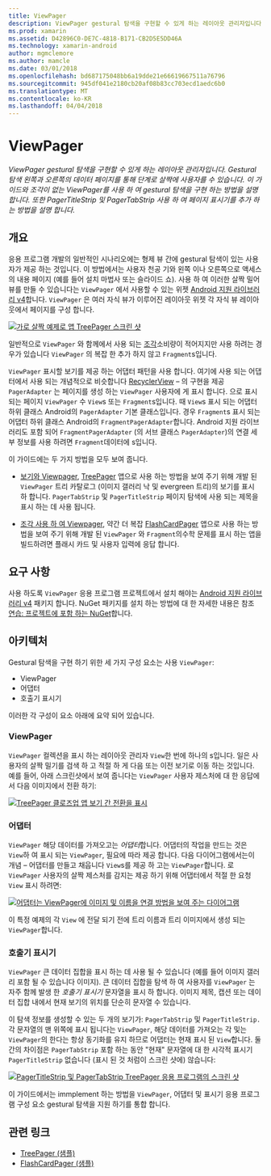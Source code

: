 ```yaml
---
title: ViewPager
description: ViewPager gestural 탐색을 구현할 수 있게 하는 레이아웃 관리자입니다. Gestural 탐색 왼쪽과 오른쪽의 데이터 페이지를 통해 단계로 살짝에 사용자를 수 있습니다. 이 가이드와 조각이 없는 ViewPager를 사용 하 여 gestural 탐색을 구현 하는 방법을 설명 합니다. 또한 PagerTitleStrip 및 PagerTabStrip 사용 하 여 페이지 표시기를 추가 하는 방법을 설명 합니다.
ms.prod: xamarin
ms.assetid: D42896C0-DE7C-4818-B171-CB2D5E5DD46A
ms.technology: xamarin-android
author: mgmclemore
ms.author: mamcle
ms.date: 03/01/2018
ms.openlocfilehash: bd687175048bb6a19dde21e66619667511a76796
ms.sourcegitcommit: 945df041e2180cb20af08b83cc703ecd1aedc6b0
ms.translationtype: MT
ms.contentlocale: ko-KR
ms.lasthandoff: 04/04/2018
---
```

# <a name="viewpager"></a>ViewPager

_ViewPager gestural 탐색을 구현할 수 있게 하는 레이아웃 관리자입니다. Gestural 탐색 왼쪽과 오른쪽의 데이터 페이지를 통해 단계로 살짝에 사용자를 수 있습니다. 이 가이드와 조각이 없는 ViewPager를 사용 하 여 gestural 탐색을 구현 하는 방법을 설명 합니다. 또한 PagerTitleStrip 및 PagerTabStrip 사용 하 여 페이지 표시기를 추가 하는 방법을 설명 합니다._

 
## <a name="overview"></a>개요

응용 프로그램 개발의 일반적인 시나리오에는 형제 뷰 간에 gestural 탐색이 있는 사용자가 제공 하는 것입니다. 이 방법에서는 사용자 천공 기와 왼쪽 이나 오른쪽으로 액세스의 내용 페이지 (예를 들어 설치 마법사 또는 슬라이드 쇼). 사용 하 여 이러한 살짝 밀어 뷰를 만들 수 있습니다는 `ViewPager` 에서 사용할 수 있는 위젯 [Android 지원 라이브러리 v4](https://www.nuget.org/packages/Xamarin.Android.Support.v4/)합니다. `ViewPager` 은 여러 자식 뷰가 이루어진 레이아웃 위젯 각 자식 뷰 레이아웃에서 페이지를 구성 합니다. 

[![가로 살짝 예제로 앱 TreePager 스크린 샷](images/01-intro-sml.png)](images/01-intro.png#lightbox)

일반적으로 `ViewPager` 와 함께에서 사용 되는 [조각](https://developer.xamarin.com/guides/android/platform_features/fragments/)소비량이 적어지지만 사용 하려는 경우가 있습니다 `ViewPager` 의 복잡 한 추가 하지 않고 `Fragment`s입니다.

`ViewPager` 표시할 보기를 제공 하는 어댑터 패턴을 사용 합니다. 여기에 사용 되는 어댑터에서 사용 되는 개념적으로 비슷합니다 [RecyclerView](~/android/user-interface/layouts/recycler-view/index.md) &ndash; 의 구현을 제공 `PagerAdapter` 는 페이지를 생성 하는 `ViewPager` 사용자에 게 표시 합니다. 으로 표시 되는 페이지 `ViewPager` 수 `View`s 또는 `Fragment`s입니다. 때 `View`s 표시 되는 어댑터 하위 클래스 Android의 `PagerAdapter` 기본 클래스입니다. 경우 `Fragment`s 표시 되는 어댑터 하위 클래스 Android의 `FragmentPagerAdapter`합니다. Android 지원 라이브러리도 포함 되어 `FragmentPagerAdapter` (의 서브 클래스 `PagerAdapter`)의 연결 세부 정보를 사용 하려면 `Fragment`데이터에 s입니다. 

이 가이드에는 두 가지 방법을 모두 보여 줍니다. 

-   [보기와 Viewpager](~/android/user-interface/controls/view-pager/viewpager-and-views.md), [TreePager](https://developer.xamarin.com/samples/monodroid/UserInterface/TreePager/) 앱으로 사용 하는 방법을 보여 주기 위해 개발 된 `ViewPager` 트리 카탈로그 (이미지 갤러리 낙 및 evergreen 트리)의 보기를 표시 하 합니다. 
    `PagerTabStrip`  및 `PagerTitleStrip` 페이지 탐색에 사용 되는 제목을 표시 하는 데 사용 됩니다.

-   [조각 사용 하 여 Viewpager](~/android/user-interface/controls/view-pager/viewpager-and-fragments.md), 약간 더 복잡 [FlashCardPager](https://developer.xamarin.com/samples/monodroid/UserInterface/TreePager/) 앱으로 사용 하는 방법을 보여 주기 위해 개발 된 `ViewPager` 와 `Fragment`의수학 문제를 표시 하는 앱을 빌드하려면 플래시 카드 및 사용자 입력에 응답 합니다. 


## <a name="requirements"></a>요구 사항

사용 하도록 `ViewPager` 응용 프로그램 프로젝트에서 설치 해야는 [Android 지원 라이브러리 v4](https://www.nuget.org/packages/Xamarin.Android.Support.v4/) 패키지 합니다. NuGet 패키지를 설치 하는 방법에 대 한 자세한 내용은 참조 [연습: 프로젝트에 포함 하는 NuGet](https://docs.microsoft.com/visualstudio/mac/nuget-walkthrough)합니다. 

 
## <a name="architecture"></a>아키텍처

Gestural 탐색을 구현 하기 위한 세 가지 구성 요소는 사용 `ViewPager`:

-   ViewPager
-   어댑터
-   호출기 표시기

이러한 각 구성이 요소 아래에 요약 되어 있습니다.



### <a name="viewpager"></a>ViewPager

`ViewPager` 컬렉션을 표시 하는 레이아웃 관리자 `View`한 번에 하나의 s입니다. 일은 사용자의 살짝 밀기를 검색 하 고 적절 하 게 다음 또는 이전 보기로 이동 하는 것입니다. 예를 들어, 아래 스크린샷에서 보여 줍니다는 `ViewPager` 사용자 제스처에 대 한 응답에서 다음 이미지에서 전환 하기: 

[![TreePager 클로즈업 앱 보기 간 전환을 표시](images/02-transition-sml.png)](images/02-transition.png#lightbox)


### <a name="adapter"></a>어댑터

`ViewPager` 해당 데이터를 가져오고는 *어댑터*합니다. 어댑터의 작업을 만드는 것은 `View`하 여 표시 되는 `ViewPager`, 필요에 따라 제공 합니다. 다음 다이어그램에서는이 개념 &ndash; 어댑터를 만들고 채웁니다 `View`s를 제공 하 고는 `ViewPager`합니다. 로 `ViewPager` 사용자의 살짝 제스처를 감지는 제공 하기 위해 어댑터에서 적절 한 요청 `View` 표시 하려면: 

[![어댑터는 ViewPager에 이미지 및 이름을 연결 방법을 보여 주는 다이어그램](images/03-adapter-sml.png)](images/03-adapter.png#lightbox)

이 특정 예제의 각 `View` 에 전달 되기 전에 트리 이름과 트리 이미지에서 생성 되는 `ViewPager`합니다. 



### <a name="pager-indicator"></a>호출기 표시기

`ViewPager` 큰 데이터 집합을 표시 하는 데 사용 될 수 있습니다 (예를 들어 이미지 갤러리 포함 될 수 있습니다 이미지). 큰 데이터 집합을 탐색 하 여 사용자를 `ViewPager` 는 자주 함께 발생 한 *호출기 표시기* 문자열을 표시 하 합니다. 이미지 제목, 캡션 또는 데이터 집합 내에서 현재 보기의 위치를 단순히 문자열 수 있습니다. 

이 탐색 정보를 생성할 수 있는 두 개의 보기가: `PagerTabStrip` 및 `PagerTitleStrip.` 각 문자열의 맨 위쪽에 표시 됩니다는 `ViewPager`, 해당 데이터를 가져오는 각 및는 `ViewPager`의 한다는 항상 동기화를 유지 하므로 어댑터는 현재 표시 된 `View`합니다. 둘 간의 차이점은 `PagerTabStrip` 포함 하는 동안 "현재" 문자열에 대 한 시각적 표시기 `PagerTitleStrip` 없습니다 (표시 된 것 처럼이 스크린 샷에) 않습니다: 

[![PagerTitleStrip 및 PagerTabStrip TreePager 응용 프로그램의 스크린 샷](images/04-comparison-sml.png)](images/04-comparison.png#lightbox)

이 가이드에서는 immplement 하는 방법을 `ViewPager`, 어댑터 및 표시기 응용 프로그램 구성 요소 gestural 탐색을 지원 하기를 통합 합니다. 



## <a name="related-links"></a>관련 링크

- [TreePager (샘플)](https://developer.xamarin.com/samples/monodroid/UserInterface/TreePager)
- [FlashCardPager (샘플)](https://developer.xamarin.com/samples/monodroid/UserInterface/FlashCardPager)
